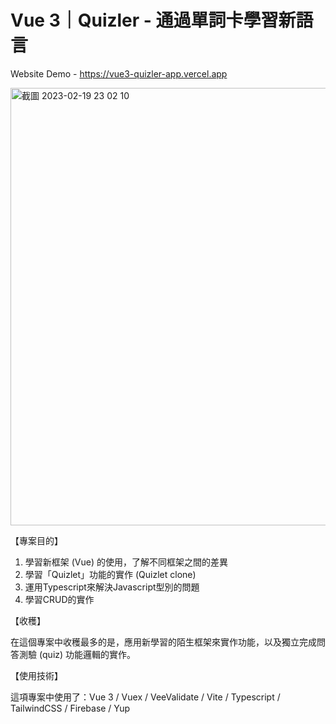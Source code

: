 # Vue 3｜Quizler - 通過單詞卡學習新語言

Website Demo - https://vue3-quizler-app.vercel.app

<img width="700" alt="截圖 2023-02-19 23 02 10" src="https://user-images.githubusercontent.com/104335056/222036772-041fee82-6beb-4b1b-8122-6cfb015865c1.png">

【專案目的】
1. 學習新框架 (Vue) 的使用，了解不同框架之間的差異
2. 學習「Quizlet」功能的實作 (Quizlet clone)
3. 運用Typescript來解決Javascript型別的問題
4. 學習CRUD的實作

【收穫】

在這個專案中收穫最多的是，應用新學習的陌生框架來實作功能，以及獨立完成問答測驗 (quiz) 功能邏輯的實作。

【使用技術】

這項專案中使用了：Vue 3 / Vuex / VeeValidate / Vite / Typescript / TailwindCSS / Firebase / Yup

